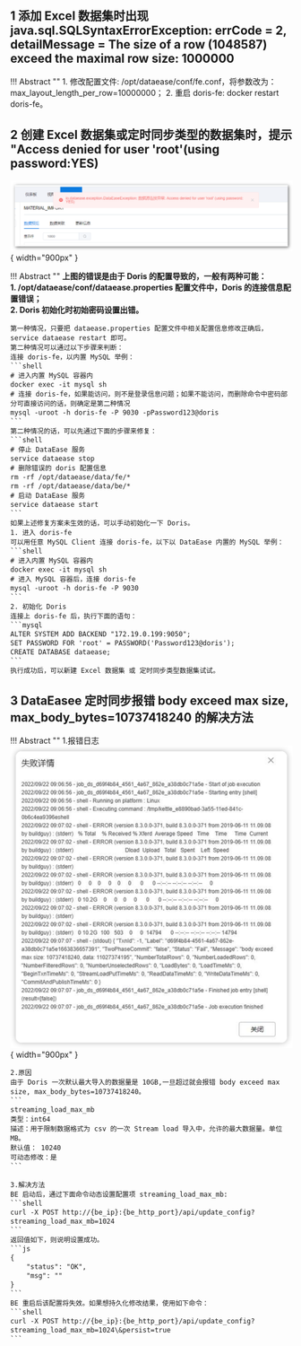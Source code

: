 ## 1 添加 Excel 数据集时出现 java.sql.SQLSyntaxErrorException: errCode = 2, detailMessage = The size of a row (1048587) exceed the maximal row size: 1000000

!!! Abstract ""
    1. 修改配置文件: /opt/dataease/conf/fe.conf，将参数改为：max_layout_length_per_row=10000000；
    2. 重启 doris-fe: docker restart doris-fe。

## 2 创建 Excel 数据集或定时同步类型的数据集时，提示 "Access denied for user 'root'(using password:YES)

![doris错误](../img/faq/doris-invalid.png){ width="900px" }

!!! Abstract ""
    **上图的错误是由于 Doris 的配置导致的，一般有两种可能：  
    1. /opt/dataease/conf/dataease.properties 配置文件中，Doris 的连接信息配置错误；  
    2. Doris 初始化时初始密码设置出错。**

    第一种情况，只要把 dataease.properties 配置文件中相关配置信息修改正确后，service dataease restart 即可。  
    第二种情况可以通过以下步骤来判断：  
    连接 doris-fe，以内置 MySQL 举例：  
    ```shell
    # 进入内置 MySQL 容器内
    docker exec -it mysql sh
    # 连接 doris-fe，如果能访问，则不是登录信息问题；如果不能访问，而删除命令中密码部分可直接访问的话，则确定是第二种情况
    mysql -uroot -h doris-fe -P 9030 -pPassword123@doris
    ```
    第二种情况的话，可以先通过下面的步骤来修复：
    ```shell
    # 停止 DataEase 服务
    service dataease stop
    # 删除错误的 doris 配置信息
    rm -rf /opt/dataease/data/fe/*
    rm -rf /opt/dataease/data/be/*
    # 启动 DataEase 服务
    service dataease start
    ```
    如果上述修复方案未生效的话，可以手动初始化一下 Doris。  
    1. 进入 doris-fe  
    可以用任意 MySQL Client 连接 doris-fe，以下以 DataEase 内置的 MySQL 举例：  
    ```shell
    # 进入内置 MySQL 容器内
    docker exec -it mysql sh
    # 进入 MySQL 容器后，连接 doris-fe
    mysql -uroot -h doris-fe -P 9030
    ```
    2. 初始化 Doris  
    连接上 doris-fe 后，执行下面的语句：  
    ```mysql
    ALTER SYSTEM ADD BACKEND "172.19.0.199:9050";
    SET PASSWORD FOR 'root' = PASSWORD('Password123@doris');
    CREATE DATABASE dataease;
    ```
    执行成功后，可以新建 Excel 数据集 或 定时同步类型数据集试试。

## 3 DataEasee 定时同步报错 body exceed max size, max_body_bytes=10737418240 的解决方法

!!! Abstract ""
1.报错日志  
![报错日志](../img/faq/报错日志.png){ width="900px" }

    2.原因  
    由于 Doris 一次默认最大导入的数据量是 10GB,一旦超过就会报错 body exceed max size, max_body_bytes=10737418240。  
    ```
    streaming_load_max_mb​
    类型：int64
    描述：用于限制数据格式为 csv 的一次 Stream load 导入中，允许的最大数据量。单位 MB。
    默认值： 10240
    可动态修改：是
    ```  
    
    3.解决方法  
    BE 启动后，通过下面命令动态设置配置项 streaming_load_max_mb:  
    ```shell
    curl -X POST http://{be_ip}:{be_http_port}/api/update_config?streaming_load_max_mb=1024
    ```  
    返回值如下，则说明设置成功。  
    ```js
    {
        "status": "OK",
        "msg": ""
    }
    ```  
    BE 重启后该配置将失效。如果想持久化修改结果，使用如下命令：  
    ```shell
    curl -X POST http://{be_ip}:{be_http_port}/api/update_config?streaming_load_max_mb=1024\&persist=true
    ```